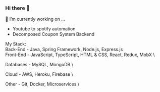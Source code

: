 ### Hi there 👋

🔭 I’m currently working on ...
- Youtube to spotify automation 
- Decomposed Coupon System Backend


My Stack: \
Back-End - Java, Spring Framework, Node.js, Express.js \
Front-End - JavaScript, TypeScript, HTML & CSS, React, Redux, MobX \

Databases - MySQL, MongoDB \ 

Cloud - AWS, Heroku, Firebase \ 

Other - Git, Docker, Microservices \ 

<!--
**daniel-aziz/daniel-aziz** is a ✨ _special_ ✨ repository because its `README.md` (this file) appears on your GitHub profile.

Here are some ideas to get you started:


- 🌱 I’m currently learning ...
- 👯 I’m looking to collaborate on ...
- 🤔 I’m looking for help with ...
- 💬 Ask me about ...
- 📫 How to reach me: ...
- 😄 Pronouns: ...
- ⚡ Fun fact: ...
-->
